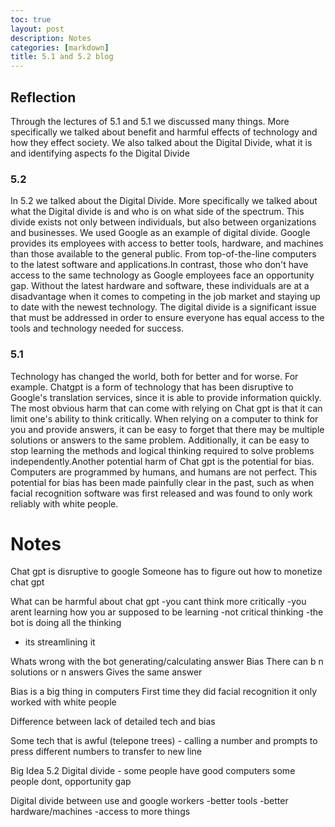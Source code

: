 ```yaml
---
toc: true
layout: post
description: Notes
categories: [markdown]
title: 5.1 and 5.2 blog
---
```


## Reflection
Through the lectures of 5.1 and 5.1 we discussed many things. More specifically we talked about benefit and harmful effects of technology and how they effect society. We also talked about the Digital Divide, what it is and identifying aspects fo the Digital Divide

### 5.2
In 5.2 we talked about the Digital Divide. More specifically we talked about what the Digital divide is and who is on what side of the spectrum. This divide exists not only between individuals, but also between organizations and businesses. We used Google as an example of digital divide. Google provides its employees with access to better tools, hardware, and machines than those available to the general public. From top-of-the-line computers to the latest software and applications.In contrast, those who don't have access to the same technology as Google employees face an opportunity gap. Without the latest hardware and software, these individuals are at a disadvantage when it comes to competing in the job market and staying up to date with the newest technology. The digital divide is a significant issue that must be addressed in order to ensure everyone has equal access to the tools and technology needed for success.

### 5.1
Technology has changed the world, both for better and for worse. For example. Chatgpt is a form of technology that has been disruptive to Google's translation services, since it is able to provide information quickly. The most obvious harm that can come with relying on Chat gpt is that it can limit one's ability to think critically. When relying on a computer to think for you and provide answers, it can be easy to forget that there may be multiple solutions or answers to the same problem. Additionally, it can be easy to stop learning the methods and logical thinking required to solve problems independently.Another potential harm of Chat gpt is the potential for bias. Computers are programmed by humans, and humans are not perfect. This potential for bias has been made painfully clear in the past, such as when facial recognition software was first released and was found to only work reliably with white people.


# Notes
Chat gpt is disruptive to google
Someone has to figure out how to monetize chat gpt

What can be harmful about chat gpt
-you cant think more critically
-you arent learning how you ar supposed to be learning
-not critical thinking
-the bot is doing all the thinking
- its streamlining it

Whats wrong with the bot generating/calculating answer
Bias
There can b n solutions or n answers
Gives the same answer

Bias is a big thing in computers
First time they did facial recognition it only worked with white people

Difference between lack of detailed tech and bias

Some tech that is awful (telepone trees) - calling a number and prompts to press different numbers to transfer to new line


Big Idea 5.2
Digital divide -  some people have good computers some people dont, opportunity gap

Digital divide between use and google workers
-better tools
-better hardware/machines
-access to more things

